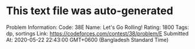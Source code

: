 # This text file was auto-generated

Problem Information:
Code: 38E
Name: Let's Go Rolling!
Rating: 1800
Tags: dp, sortings
Link: https://codeforces.com/contest/38/problem/E
Submitted At: 2020-05-22 22:43:00 GMT+0600 (Bangladesh Standard Time)